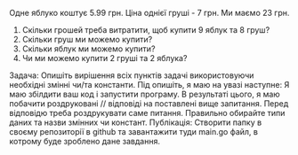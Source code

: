  Одне яблуко коштує 5.99 грн. Ціна однієї груші - 7 грн.
 Ми маємо 23 грн.
 1. Скільки грошей треба витратити, щоб купити 9 яблук та 8 груш?
 2. Скільки груш ми можемо купити?
 3. Скільки яблук ми можемо купити?
 4. Чи ми можемо купити 2 груші та 2 яблука?

 Задача:
 Опишіть вирішення всіх пунктів задачі використовуючи необхідні змінні чи/та константи.
 Під опишіть, я маю на увазі наступне:
 Я маю збілдити ваш код і запустити програму. В результаті цього, я маю побачити роздруковані // відповіді на поставлені вище запитання. Перед відповідю треба роздрукувати саме питання.
 Правильно обирайте типи даних та назви змінних чи констант.
 Публікація:
 Створити папку в своєму репозиторії в github та завантажити туди main.go файл, в котрому буде зроблено дане завдання.
